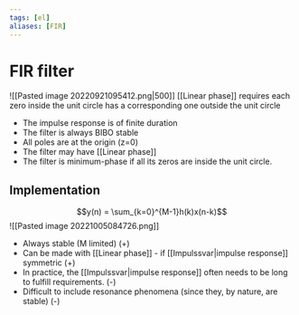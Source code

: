 ```yaml
---
tags: [el]
aliases: [FIR]
---
```

# FIR filter
![[Pasted image 20220921095412.png|500]]
[[Linear phase]] requires each zero inside the unit circle has a corresponding one outside the unit circle
- The impulse response is of finite duration
- The filter is always BIBO stable
- All poles are at the origin (z=0)
- The filter may have [[Linear phase]]
- The filter is minimum-phase if all its zeros are inside the unit circle.

## Implementation
$$y(n) = \sum_{k=0}^{M-1}h(k)x(n-k)$$
![[Pasted image 20221005084726.png]]
+ Always stable (M limited) (+)
+ Can be made with [[Linear phase]] - if [[Impulssvar|impulse response]] symmetric (+)
+ In practice, the [[Impulssvar|impulse response]] often needs to be long to fulfill requirements. (-)
+ Difficult to include resonance phenomena (since they, by nature, are stable) (-)